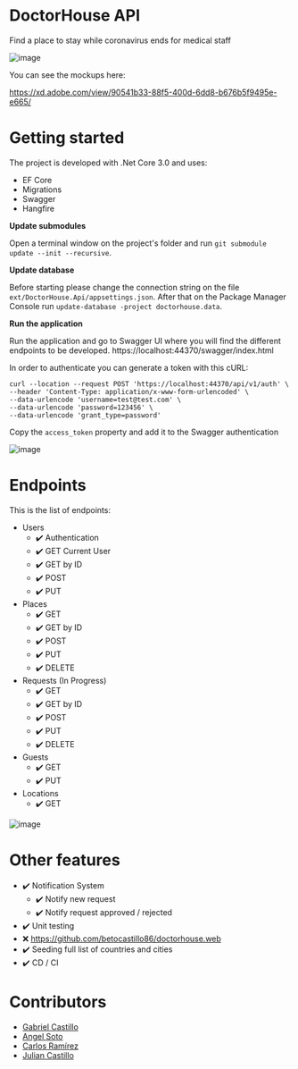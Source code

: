 # DoctorHouse API

Find a place to stay while coronavirus ends for medical staff

![image](https://user-images.githubusercontent.com/8453022/77238526-b857fb80-6b9e-11ea-8411-2c1bd7f0631f.png)

You can see the mockups here:

https://xd.adobe.com/view/90541b33-88f5-400d-6dd8-b676b5f9495e-e665/

# Getting started

The project is developed with .Net Core 3.0 and uses:

- EF Core
- Migrations
- Swagger
- Hangfire

**Update submodules**

Open a terminal window on the project's folder and run `git submodule update --init --recursive`.

**Update database**

Before starting please change the connection string on the file `ext/DoctorHouse.Api/appsettings.json`. After that on the Package Manager Console run `update-database -project doctorhouse.data`.

**Run the application**

Run the application and go to Swagger UI where you will find the different endpoints to be developed. https://localhost:44370/swagger/index.html

In order to authenticate you can generate a token with this cURL:

```
curl --location --request POST 'https://localhost:44370/api/v1/auth' \
--header 'Content-Type: application/x-www-form-urlencoded' \
--data-urlencode 'username=test@test.com' \
--data-urlencode 'password=123456' \
--data-urlencode 'grant_type=password'
```

Copy the `access_token` property and add it to the Swagger authentication

![image](https://user-images.githubusercontent.com/8453022/77238271-be4cdd00-6b9c-11ea-935b-de907c59c3d7.png)

# Endpoints

This is the list of endpoints:

- Users
   - ✔️ Authentication
   - ✔️ GET Current User
   - ✔️ GET by ID
   - ✔️ POST
   - ✔️ PUT
- Places
   - ✔️ GET
   - ✔️ GET by ID
   - ✔️ POST
   - ✔️ PUT
   - ✔️ DELETE
- Requests (In Progress)
   - ✔️ GET
   - ✔️ GET by ID
   - ✔️ POST
   - ✔️ PUT
   - ✔️ DELETE
- Guests
   - ✔️ GET
   - ✔️ PUT
- Locations
   - ✔️ GET

![image](https://user-images.githubusercontent.com/8453022/77238367-4b903180-6b9d-11ea-8a9a-fc85c4b37476.png)


# Other features

- ✔️ Notification System
   - ✔️ Notify new request
   - ✔️ Notify request approved / rejected
- ✔️ Unit testing
- ❌ https://github.com/betocastillo86/doctorhouse.web
- ✔️ Seeding full list of countries and cities
- ✔️ CD / CI

# Contributors

- [Gabriel Castillo](https://co.linkedin.com/in/betocastillo86)
- [Angel Soto](https://co.linkedin.com/in/angel5070)
- [Carlos Ramírez](https://www.linkedin.com/in/carlos-alberto-ram%C3%ADrez-herrera-a418b132/)
- [Julian Castillo](https://www.linkedin.com/in/julian-david-castillo-prada-7925b145/)